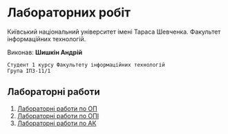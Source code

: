 # Лабораторних робіт

Київський національний університет імені Тараса Шевченка. Факультет інформаційних технологій.

Виконав: **Шишкін Андрій**

    Студент 1 курсу Факультету інформаційних технологій
    Група ІПЗ-11/1

## Лабораторні работи

1. [Лабораторні работи по ОП](https://github.com/AndreyShyshkin/Labs/blob/main/op/info%20op)
2. [Лабораторні работи по ОПІ](https://github.com/AndreyShyshkin/Labs/blob/main/opi/info%20opi)
3. [Лабораторні работи по АК](https://andreyshyshkin.github.io/Labs/ak/)
